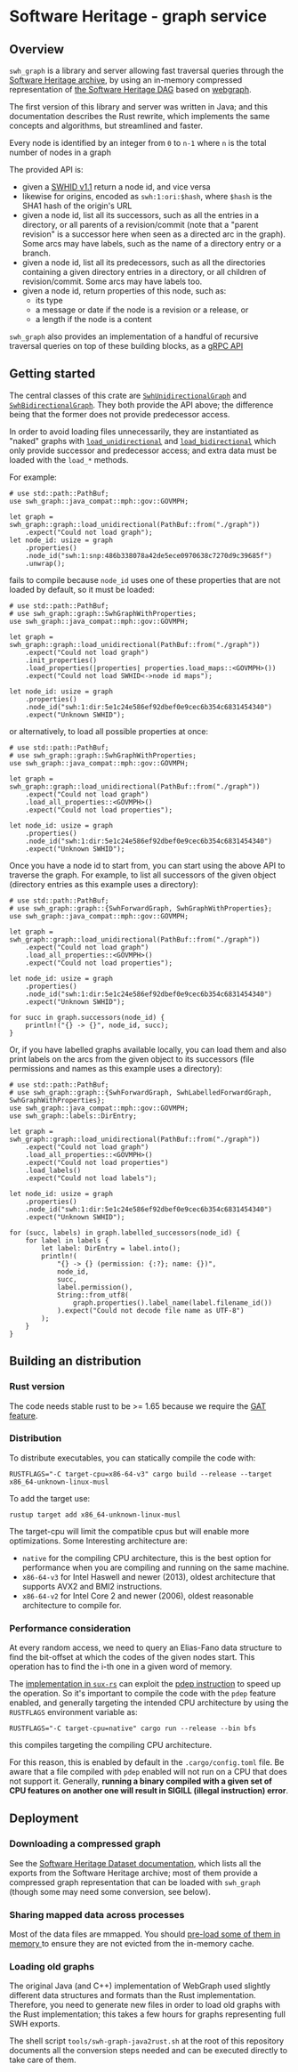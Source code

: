 # Software Heritage - graph service

## Overview

`swh_graph` is a library and server allowing fast traversal queries through the
[Software Heritage archive](https://archive.softwareheritage.org/), by using an in-memory
compressed representation of [the Software Heritage DAG](https://docs.softwareheritage.org/devel/swh-model/data-model.html)
based on [webgraph](https://docs.rs/webgraph).

The first version of this library and server was written in Java; and this documentation
describes the Rust rewrite, which implements the same concepts and algorithms, but
streamlined and faster.

Every node is identified by an integer from `0` to `n-1` where `n` is the total
number of nodes in a graph

The provided API is:

* given a [SWHID v1.1](https://www.swhid.org/specification/v1.1/) return a node id,
  and vice versa
* likewise for origins, encoded as `swh:1:ori:$hash`, where `$hash` is the SHA1 hash of the origin's URL
* given a node id, list all its successors, such as all the entries in a directory, or all
  parents of a revision/commit (note that a "parent revision" is a successor here when
  seen as a directed arc in the graph). Some arcs may have labels, such as the name of
  a directory entry or a branch.
* given a node id, list all its predecessors, such as all the directories containing a given
  directory entries in a directory, or all children of revision/commit. Some arcs may have
  labels too.
* given a node id, return properties of this node, such as:
  * its type
  * a message or date if the node is a revision or a release, or
  * a length if the node is a content

`swh_graph` also provides an implementation of a handful of recursive traversal queries
on top of these building blocks, as a [gRPC API](https://docs.softwareheritage.org/devel/swh-graph/grpc-api.html)

## Getting started

The central classes of this crate are
[`SwhUnidirectionalGraph`](graph::SwhUnidirectionalGraph) and
[`SwhBidirectionalGraph`](graph::SwhBidirectionalGraph).
They both provide the API above; the difference being that the former does not provide
predecessor access.

In order to avoid loading files unnecessarily, they are instantiated as "naked" graphs
with [`load_unidirectional`](graph::load_unidirectional)
and [`load_bidirectional`](graph::load_bidirectional) which only provide
successor and predecessor access; and extra data must be loaded with the `load_*` methods.

For example:

```compile_fail
# use std::path::PathBuf;
use swh_graph::java_compat::mph::gov::GOVMPH;

let graph = swh_graph::graph::load_unidirectional(PathBuf::from("./graph"))
    .expect("Could not load graph");
let node_id: usize = graph
    .properties()
    .node_id("swh:1:snp:486b338078a42de5ece0970638c7270d9c39685f")
    .unwrap();
```

fails to compile because `node_id` uses one of these properties that are not loaded
by default, so it must be loaded:

```no_run
# use std::path::PathBuf;
# use swh_graph::graph::SwhGraphWithProperties;
use swh_graph::java_compat::mph::gov::GOVMPH;

let graph = swh_graph::graph::load_unidirectional(PathBuf::from("./graph"))
    .expect("Could not load graph")
    .init_properties()
    .load_properties(|properties| properties.load_maps::<GOVMPH>())
    .expect("Could not load SWHID<->node id maps");

let node_id: usize = graph
    .properties()
    .node_id("swh:1:dir:5e1c24e586ef92dbef0e9cec6b354c6831454340")
    .expect("Unknown SWHID");
```

or alternatively, to load all possible properties at once:

```no_run
# use std::path::PathBuf;
# use swh_graph::graph::SwhGraphWithProperties;
use swh_graph::java_compat::mph::gov::GOVMPH;

let graph = swh_graph::graph::load_unidirectional(PathBuf::from("./graph"))
    .expect("Could not load graph")
    .load_all_properties::<GOVMPH>()
    .expect("Could not load properties");

let node_id: usize = graph
    .properties()
    .node_id("swh:1:dir:5e1c24e586ef92dbef0e9cec6b354c6831454340")
    .expect("Unknown SWHID");
```

Once you have a node id to start from, you can start using the above API to traverse
the graph. For example, to list all successors of the given object (directory entries
as this example uses a directory):

```no_run
# use std::path::PathBuf;
# use swh_graph::graph::{SwhForwardGraph, SwhGraphWithProperties};
use swh_graph::java_compat::mph::gov::GOVMPH;

let graph = swh_graph::graph::load_unidirectional(PathBuf::from("./graph"))
    .expect("Could not load graph")
    .load_all_properties::<GOVMPH>()
    .expect("Could not load properties");

let node_id: usize = graph
    .properties()
    .node_id("swh:1:dir:5e1c24e586ef92dbef0e9cec6b354c6831454340")
    .expect("Unknown SWHID");

for succ in graph.successors(node_id) {
    println!("{} -> {}", node_id, succ);
}
```

Or, if you have labelled graphs available locally, you can load them and also print
labels on the arcs from the given object to its successors (file permissions and names
as this example uses a directory):

```no_run
# use std::path::PathBuf;
# use swh_graph::graph::{SwhForwardGraph, SwhLabelledForwardGraph, SwhGraphWithProperties};
use swh_graph::java_compat::mph::gov::GOVMPH;
use swh_graph::labels::DirEntry;

let graph = swh_graph::graph::load_unidirectional(PathBuf::from("./graph"))
    .expect("Could not load graph")
    .load_all_properties::<GOVMPH>()
    .expect("Could not load properties")
    .load_labels()
    .expect("Could not load labels");

let node_id: usize = graph
    .properties()
    .node_id("swh:1:dir:5e1c24e586ef92dbef0e9cec6b354c6831454340")
    .expect("Unknown SWHID");

for (succ, labels) in graph.labelled_successors(node_id) {
    for label in labels {
        let label: DirEntry = label.into();
        println!(
            "{} -> {} (permission: {:?}; name: {})",
            node_id,
            succ,
            label.permission(),
            String::from_utf8(
                graph.properties().label_name(label.filename_id())
            ).expect("Could not decode file name as UTF-8")
        );
    }
}
```

## Building an distribution

### Rust version
The code needs stable rust to be >= 1.65 because we require the [GAT feature](https://blog.rust-lang.org/2022/10/28/gats-stabilization.html`).

### Distribution
To distribute executables, you can statically compile the code with:
```text
RUSTFLAGS="-C target-cpu=x86-64-v3" cargo build --release --target x86_64-unknown-linux-musl
```
To add the target use:
```text
rustup target add x86_64-unknown-linux-musl
```
The target-cpu will limit the compatible cpus but will enable more optimizations.
Some Interesting architecture are:
- `native` for the compiling CPU architecture, this is the best option for
   performance when you are compiling and running on the same machine.
- `x86-64-v3` for Intel Haswell and newer (2013), oldest architecture that
   supports AVX2 and BMI2 instructions.
- `x86-64-v2` for Intel Core 2 and newer (2006), oldest reasonable architecture
   to compile for.

### Performance consideration
At every random access, we need to query an Elias-Fano data structure to find the bit-offset at
which the codes of the given nodes start. This operation has to find the i-th
one in a given word of memory.

The [implementation in `sux-rs`](https://github.com/vigna/sux-rs/blob/25fbdf42024b6cbe98741bd0d8135f3188293677/src/utils.rs#L26)
can exploit the [pdep instruction](https://www.felixcloutier.com/x86/pdep) to speed up the operation.
So it's important to compile the code with the `pdep` feature enabled, and generally
targeting the intended CPU architecture by using the `RUSTFLAGS` environment variable as:
```text
RUSTFLAGS="-C target-cpu=native" cargo run --release --bin bfs
```
this compiles targeting the compiling CPU architecture.

For this reason, this is enabled by default in the `.cargo/config.toml` file.
Be aware that a file compiled with `pdep` enabled will not run on a CPU that does not support it.
Generally, **running a binary compiled with a given set of CPU features on another one
will result in SIGILL (illegal instruction) error**.

## Deployment

### Downloading a compressed graph

See the [Software Heritage Dataset documentation](https://docs.softwareheritage.org/devel/swh-dataset/graph/dataset.html),
which lists all the exports from the Software Heritage archive; most of them provide
a compressed graph representation that can be loaded with `swh_graph` (though some may
need some conversion, see below).

### Sharing mapped data across processes

Most of the data files are mmapped. You should [pre-load some of them in memory
](https://docs.softwareheritage.org/devel/swh-graph/memory.html#sharing-mapped-data-across-processes)
to ensure they are not evicted from the in-memory cache.

### Loading old graphs

The original Java (and C++) implementation of WebGraph used slightly different
data structures and formats than the Rust implementation.
Therefore, you need to generate new files in order to load old graphs with the Rust
implementation; this takes a few hours for graphs representing full SWH exports.

The shell script `tools/swh-graph-java2rust.sh` at the root of this repository documents
all the conversion steps needed and can be executed directly to take care of them.
